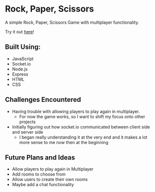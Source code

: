 # Rock, Paper, Scissors
A simple Rock, Paper, Scissors Game with multiplayer functionality.

Try it out [here](https://rock-paper-scissors-nc.herokuapp.com/)!

## Built Using:
* JavaScript
* Socket.io
* Node.js
* Express
* HTML
* CSS

## Challenges Encountered
* Having trouble with allowing players to play again in multiplayer.
  * For now the game works, so I want to shift my focus onto other projects
* Initially figuring out how socket.io communicated between client side and server side
  * I began really understanding it at the very end and it makes a lot more sense to me now then at the beginning

## Future Plans and Ideas
* Allow players to play again in Multiplayer
* Add rooms to choose from
 * Allow users to create their own rooms
* Maybe add a chat functionality

